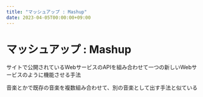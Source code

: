 ```yaml
---
title: "マッシュアップ : Mashup"
date: 2023-04-05T00:00:00+09:00
---
```

# マッシュアップ : Mashup

サイトで公開されているWebサービスのAPIを組み合わせて一つの新しいWebサービスのように機能させる手法

音楽とかで既存の音楽を複数組み合わせて、別の音楽として出す手法と似ている